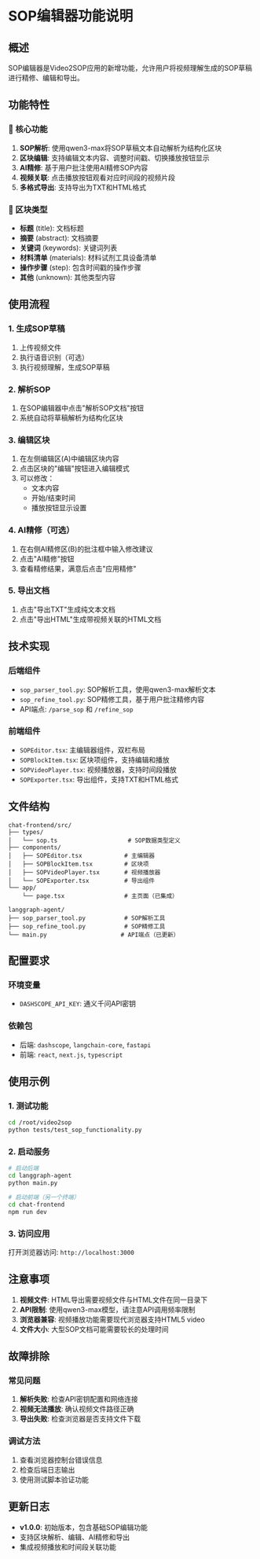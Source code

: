 # SOP编辑器功能说明

## 概述

SOP编辑器是Video2SOP应用的新增功能，允许用户将视频理解生成的SOP草稿进行精修、编辑和导出。

## 功能特性

### 🔧 核心功能

1. **SOP解析**: 使用qwen3-max将SOP草稿文本自动解析为结构化区块
2. **区块编辑**: 支持编辑文本内容、调整时间戳、切换播放按钮显示
3. **AI精修**: 基于用户批注使用AI精修SOP内容
4. **视频关联**: 点击播放按钮观看对应时间段的视频片段
5. **多格式导出**: 支持导出为TXT和HTML格式

### 📝 区块类型

- **标题** (title): 文档标题
- **摘要** (abstract): 文档摘要
- **关键词** (keywords): 关键词列表
- **材料清单** (materials): 材料试剂工具设备清单
- **操作步骤** (step): 包含时间戳的操作步骤
- **其他** (unknown): 其他类型内容

## 使用流程

### 1. 生成SOP草稿
1. 上传视频文件
2. 执行语音识别（可选）
3. 执行视频理解，生成SOP草稿

### 2. 解析SOP
1. 在SOP编辑器中点击"解析SOP文档"按钮
2. 系统自动将草稿解析为结构化区块

### 3. 编辑区块
1. 在左侧编辑区(A)中编辑区块内容
2. 点击区块的"编辑"按钮进入编辑模式
3. 可以修改：
   - 文本内容
   - 开始/结束时间
   - 播放按钮显示设置

### 4. AI精修（可选）
1. 在右侧AI精修区(B)的批注框中输入修改建议
2. 点击"AI精修"按钮
3. 查看精修结果，满意后点击"应用精修"

### 5. 导出文档
1. 点击"导出TXT"生成纯文本文档
2. 点击"导出HTML"生成带视频关联的HTML文档

## 技术实现

### 后端组件

- `sop_parser_tool.py`: SOP解析工具，使用qwen3-max解析文本
- `sop_refine_tool.py`: SOP精修工具，基于用户批注精修内容
- API端点: `/parse_sop` 和 `/refine_sop`

### 前端组件

- `SOPEditor.tsx`: 主编辑器组件，双栏布局
- `SOPBlockItem.tsx`: 区块项组件，支持编辑和播放
- `SOPVideoPlayer.tsx`: 视频播放器，支持时间段播放
- `SOPExporter.tsx`: 导出组件，支持TXT和HTML格式

## 文件结构

```
chat-frontend/src/
├── types/
│   └── sop.ts                    # SOP数据类型定义
├── components/
│   ├── SOPEditor.tsx            # 主编辑器
│   ├── SOPBlockItem.tsx         # 区块项
│   ├── SOPVideoPlayer.tsx       # 视频播放器
│   └── SOPExporter.tsx          # 导出组件
└── app/
    └── page.tsx                 # 主页面（已集成）

langgraph-agent/
├── sop_parser_tool.py           # SOP解析工具
├── sop_refine_tool.py           # SOP精修工具
└── main.py                     # API端点（已更新）
```

## 配置要求

### 环境变量
- `DASHSCOPE_API_KEY`: 通义千问API密钥

### 依赖包
- 后端: `dashscope`, `langchain-core`, `fastapi`
- 前端: `react`, `next.js`, `typescript`

## 使用示例

### 1. 测试功能
```bash
cd /root/video2sop
python tests/test_sop_functionality.py
```

### 2. 启动服务
```bash
# 启动后端
cd langgraph-agent
python main.py

# 启动前端（另一个终端）
cd chat-frontend
npm run dev
```

### 3. 访问应用
打开浏览器访问: `http://localhost:3000`

## 注意事项

1. **视频文件**: HTML导出需要视频文件与HTML文件在同一目录下
2. **API限制**: 使用qwen3-max模型，请注意API调用频率限制
3. **浏览器兼容**: 视频播放功能需要现代浏览器支持HTML5 video
4. **文件大小**: 大型SOP文档可能需要较长的处理时间

## 故障排除

### 常见问题

1. **解析失败**: 检查API密钥配置和网络连接
2. **视频无法播放**: 确认视频文件路径正确
3. **导出失败**: 检查浏览器是否支持文件下载

### 调试方法

1. 查看浏览器控制台错误信息
2. 检查后端日志输出
3. 使用测试脚本验证功能

## 更新日志

- **v1.0.0**: 初始版本，包含基础SOP编辑功能
- 支持区块解析、编辑、AI精修和导出
- 集成视频播放和时间段关联功能





